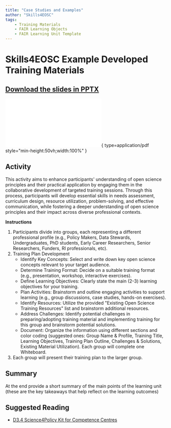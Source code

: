 ```yaml
---
title: "Case Studies and Examples"
author: "Skills4EOSC"
tags: 
    - Training Materials
    - FAIR Learning Objects
    - FAIR Learning Unit Template
---
```


# Skills4EOSC Example Developed Training Materials

## [Download the slides in PPTX](https://github.com/FAIR-by-Design-Methodology/IDCC25workshop/raw/refs/heads/main/resources/05%20Use%20Cases/Skills4EOSC_Workshop%20Presentation_final.pptx)

![Case Studies](../attachments/UseCases.pdf){ type=application/pdf style="min-height:50vh;width:100%" }


## Activity

This activity aims to enhance participants' understanding of open science principles and their practical application by engaging them in the collaborative development of targeted training sessions. Through this process, participants will develop essential skills in needs assessment, curriculum design, resource utilization, problem-solving, and effective communication, while fostering a deeper understanding of open science principles and their impact across diverse professional contexts.

**Instructions**

1. Participants divide into groups, each representing a different professional profile (e.g., Policy Makers, Data Stewards, Undergraduates, PhD students, Early Career Researchers, Senior Researchers, Funders, RI professionals, etc). 
2. Training Plan Development
    - Identify Key Concepts: Select and write down key open science concepts relevant to your target audience.
    - Determine Training Format: Decide on a suitable training format (e.g., presentation, workshop, interactive exercises).
    - Define Learning Objectives: Clearly state the main (2-3) learning objectives for your training.
    - Plan Activities: Brainstorm and outline engaging activities to support learning (e.g., group discussions, case studies, hands-on exercises).
    - Identify Resources: Utilize the provided "Existing Open Science Training Resources" list and brainstorm additional resources.
    - Address Challenges: Identify potential challenges in preparing/adopting training material and implementing training for this group and brainstorm potential solutions.
    - Document: Organize the information using different sections and color coding (suggested ones: Group Name & Profile, Training Title, Learning Objectives, Training Plan Outline, Challenges & Solutions, Existing Material Utilization). Each group will complete one Whiteboard.
3. Each group will present their training plan to the larger group.

## Summary

At the end provide a short summary of the main points of the learning unit (these are the key takeaways that help reflect on the learning outcomes)

## Suggested Reading

- [D3.4 Science4Policy Kit for Competence Centres](https://zenodo.org/records/14538239)


